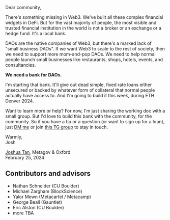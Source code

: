 Dear community,

There's something missing in Web3. We've built all these complex financial widgets in DeFi. But for the vast majority of people, the most visible and trusted financial institution in the world is not a broker or an exchange or a hedge fund. It's a local bank.

DAOs are the native companies of Web3, but there's a marked lack of "small business DAOs". If we want Web3 to scale to the rest of society, then we need to support more mom-and-pop DAOs. We need to help normal people launch small businesses like restaurants, shops, hotels, events, and consultancies.

**We need a bank for DAOs.**

I'm starting that bank. It'll give out dead simple, fixed rate loans either unsecured or backed by whatever form of collateral that normal people actually have access to. And I'm going to build it this week, during ETH Denver 2024.

Want to learn more or help? For now, I'm just sharing the working doc with a small group. But I'd love to build this bank with the community, for the community. So if you have a tip or a question (or want to sign up for a loan), just [DM me](https://x.com/joshuaztan) or join [this TG group](https://t.me/+jqj7uPccAwVhMGUx) to stay in touch.

Warmly,\
Josh

[Joshua Tan](https://joshuatan.com/research), Metagov & Oxford\
February 25, 2024

## Contributors and advisors
- Nathan Schneider (CU Boulder)
- Michael Zargham (BlockScience)
- Yalor Mewn (Metacartel / Metacamp)
- George Beall (Gauntlet)
- Eric Alston (CU Boulder)
- more TBA
